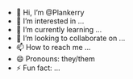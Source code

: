 - 👋 Hi, I’m @Plankerry
- 👀 I’m interested in ...
- 🌱 I’m currently learning ...
- 💞️ I’m looking to collaborate on ...
- 📫 How to reach me ...
- 😄 Pronouns: they/them
- ⚡ Fun fact: ...

<!---
Plankerry/Plankerry is a ✨ special ✨ repository because its `README.md` (this file) appears on your GitHub profile.
You can click the Preview link to take a look at your changes.
--->
